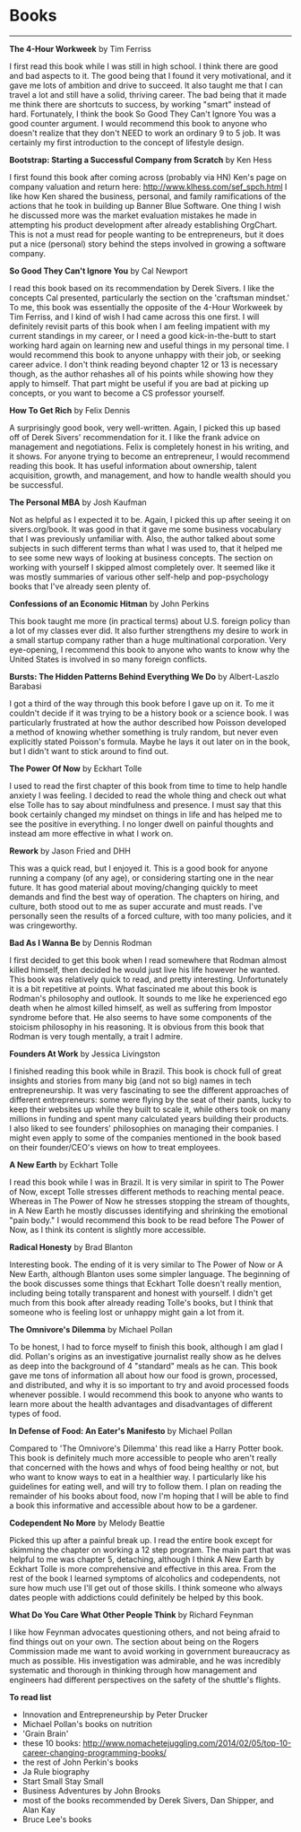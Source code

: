 Books
=========
---------

**The 4-Hour Workweek** by Tim Ferriss

I first read this book while I was still in high school.  I think there are good and bad aspects to it.  The good being that I found it very motivational, and it gave me lots of ambition and drive to succeed.  It also taught me that I can travel a lot and still have a solid, thriving career.  The bad being that it made me think there are shortcuts to success, by working "smart" instead of hard.  Fortunately, I think the book So Good They Can't Ignore You was a good counter argument.  I would recommend this book to anyone who doesn't realize that they don't NEED to work an ordinary 9 to 5 job.  It was certainly my first introduction to the concept of lifestyle design.

**Bootstrap: Starting a Successful Company from Scratch** by Ken Hess

I first found this book after coming across (probably via HN) Ken's page on company valuation and return here: http://www.klhess.com/sef_spch.html  I like how Ken shared the business, personal, and family ramifications of the actions that he took in building up Banner Blue Software.  One thing I wish he discussed more was the market evaluation mistakes he made in attempting his product development after already establishing OrgChart.  This is not a must read for people wanting to be entrepreneurs, but it does put a nice (personal) story behind the steps involved in growing a software company.

**So Good They Can't Ignore You** by Cal Newport

I read this book based on its recommendation by Derek Sivers.  I like the concepts Cal presented, particularly the section on the 'craftsman mindset.'  To me, this book was essentially the opposite of the 4-Hour Workweek by Tim Ferriss, and I kind of wish I had came across this one first.  I will definitely revisit parts of this book when I am feeling impatient with my current standings in my career, or I need a good kick-in-the-butt to start working hard again on learning new and useful things in my personal time.  I would recommend this book to anyone unhappy with their job, or seeking career advice.  I don't think reading beyond chapter 12 or 13 is necessary though, as the author rehashes all of his points while showing how they apply to himself.  That part might be useful if you are bad at picking up concepts, or you want to become a CS professor yourself.

**How To Get Rich** by Felix Dennis

A surprisingly good book, very well-written.  Again, I picked this up based off of Derek Sivers' recommendation for it.  I like the frank advice on management and negotiations.  Felix is completely honest in his writing, and it shows.  For anyone trying to become an entrepreneur, I would recommend reading this book.  It has useful information about ownership, talent acquisition, growth, and management, and how to handle wealth should you be successful.

**The Personal MBA** by Josh Kaufman

Not as helpful as I expected it to be.  Again, I picked this up after seeing it on sivers.org/book.  It was good in that it gave me some business vocabulary that I was previously unfamiliar with.  Also, the author talked about some subjects in such different terms than what I was used to, that it helped me to see some new ways of looking at business concepts.  The section on working with yourself I skipped almost completely over.  It seemed like it was mostly summaries of various other self-help and pop-psychology books that I've already seen plenty of.

**Confessions of an Economic Hitman** by John Perkins

This book taught me more (in practical terms) about U.S. foreign policy than a lot of my classes ever did.  It also further strengthens my desire to work in a small startup company rather than a huge multinational corporation.  Very eye-opening, I recommend this book to anyone who wants to know why the United States is involved in so many foreign conflicts.

**Bursts: The Hidden Patterns Behind Everything We Do** by Albert-Laszlo Barabasi

I got a third of the way through this book before I gave up on it.  To me it couldn't decide if it was trying to be a history book or a science book.  I was particularly frustrated at how the author described how Poisson developed a method of knowing whether something is truly random, but never even explicitly stated Poisson's formula.  Maybe he lays it out later on in the book, but I didn't want to stick around to find out.

**The Power Of Now** by Eckhart Tolle

I used to read the first chapter of this book from time to time to help handle anxiety I was feeling.  I decided to read the whole thing and check out what else Tolle has to say about mindfulness and presence.  I must say that this book certainly changed my mindset on things in life and has helped me to see the positive in everything.  I no longer dwell on painful thoughts and instead am more effective in what I work on.

**Rework** by Jason Fried and DHH

This was a quick read, but I enjoyed it.  This is a good book for anyone running a company (of any age), or considering starting one in the near future.  It has good material about moving/changing quickly to meet demands and find the best way of operation.  The chapters on hiring, and culture, both stood out to me as super accurate and must reads.  I've personally seen the results of a forced culture, with too many policies, and it was cringeworthy.

**Bad As I Wanna Be** by Dennis Rodman

I first decided to get this book when I read somewhere that Rodman almost killed himself, then decided he would just live his life however he wanted.  This book was relatively quick to read, and pretty interesting.  Unfortunately it is a bit repetitive at points.  What fascinated me about this book is Rodman's philosophy and outlook.  It sounds to me like he experienced ego death when he almost killed himself, as well as suffering from Impostor syndrome before that.  He also seems to have some components of the stoicism philosophy in his reasoning.  It is obvious from this book that Rodman is very tough mentally, a trait I admire.

**Founders At Work** by Jessica Livingston

I finished reading this book while in Brazil.  This book is chock full of great insights and stories from many big (and not so big) names in tech entrepreneurship.  It was very fascinating to see the different approaches of different entrepreneurs: some were flying by the seat of their pants, lucky to keep their websites up while they built to scale it, while others took on many millions in funding and spent many calculated years building their products.  I also liked to see founders' philosophies on managing their companies. I might even apply to some of the companies mentioned in the book based on their founder/CEO's views on how to treat employees.

**A New Earth** by Eckhart Tolle

I read this book while I was in Brazil.  It is very similar in spirit to The Power of Now, except Tolle stresses different methods to reaching mental peace.  Whereas in The Power of Now he stresses stopping the stream of thoughts, in A New Earth he mostly discusses identifying and shrinking the emotional "pain body."  I would recommend this book to be read before The Power of Now, as I think its content is slightly more accessible.

**Radical Honesty** by Brad Blanton

Interesting book.  The ending of it is very similar to The Power of Now or A New Earth, although Blanton uses some simpler language.  The beginning of the book discusses some things that Eckhart Tolle doesn't really mention, including being totally transparent and honest with yourself.  I didn't get much from this book after already reading Tolle's books, but I think that someone who is feeling lost or unhappy might gain a lot from it.

**The Omnivore's Dilemma** by Michael Pollan

To be honest, I had to force myself to finish this book, although I am glad I did.  Pollan's origins as an investigative journalist really show as he delves as deep into the background of 4 "standard" meals as he can.  This book gave me tons of information all about how our food is grown, processed, and distributed, and why it is so important to try and avoid processed foods whenever possible.  I would recommend this book to anyone who wants to learn more about the health advantages and disadvantages of different types of food.

**In Defense of Food: An Eater's Manifesto** by Michael Pollan

Compared to 'The Omnivore's Dilemma' this read like a Harry Potter book.  This book is definitely much more accessible to people who aren't really that concerned with the hows and whys of food being healthy or not, but who want to know ways to eat in a healthier way.  I particularly like his guidelines for eating well, and will try to follow them.  I plan on reading the remainder of his books about food, now I'm hoping that I will be able to find a book this informative and accessible about how to be a gardener.

**Codependent No More** by Melody Beattie

Picked this up after a painful break up.  I read the entire book except for skimming the chapter on working a 12 step program.  The main part that was helpful to me was chapter 5, detaching, although I think A New Earth by Eckhart Tolle is more comprehensive and effective in this area.  From the rest of the book I learned symptoms of alcoholics and codependents, not sure how much use I'll get out of those skills.  I think someone who always dates people with addictions could definitely be helped by this book.

**What Do You Care What Other People Think** by Richard Feynman

I like how Feynman advocates questioning others, and not being afraid to find things out on your own.  The section about being on the Rogers Commission made me want to avoid working in government bureaucracy as much as possible.  His investigation was admirable, and he was incredibly systematic and thorough in thinking through how management and engineers had different perspectives on the safety of the shuttle's flights.



**To read list**
* Innovation and Entrepreneurship by Peter Drucker
* Michael Pollan's books on nutrition
* 'Grain Brain'
* these 10 books: http://www.nomachetejuggling.com/2014/02/05/top-10-career-changing-programming-books/
* the rest of John Perkin's books
* Ja Rule biography
* Start Small Stay Small
* Business Adventures by John Brooks
* most of the books recommended by Derek Sivers, Dan Shipper, and Alan Kay
* Bruce Lee's books